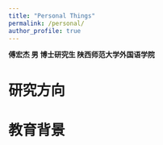 ```yaml
---
title: "Personal Things"
permalink: /personal/
author_profile: true
---
```

**傅宏杰 男 博士研究生 陕西师范大学外国语学院**  

# 研究方向

# 教育背景


